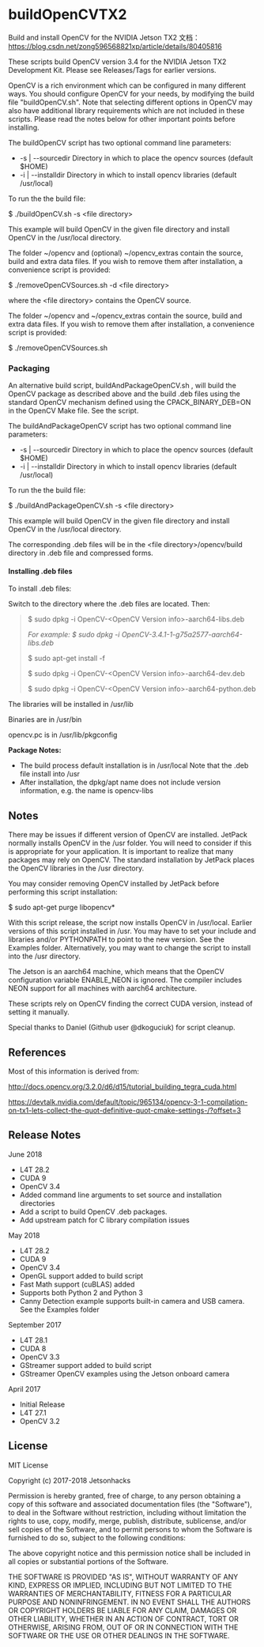 # buildOpenCVTX2
Build and install OpenCV for the NVIDIA Jetson TX2
文档：https://blog.csdn.net/zong596568821xp/article/details/80405816

These scripts build OpenCV version 3.4 for the NVIDIA Jetson TX2 Development Kit. Please see Releases/Tags for earlier versions.

OpenCV is a rich environment which can be configured in many different ways. You should configure OpenCV for your needs, by modifying the build file "buildOpenCV.sh". Note that selecting different options in OpenCV may also have additional library requirements which are not included in these scripts. Please read the notes below for other important points before installing.

The buildOpenCV script has two optional command line parameters:

<ul>
<li>-s | --sourcedir   Directory in which to place the opencv sources (default $HOME)</li>
<li>-i | --installdir  Directory in which to install opencv libraries (default /usr/local)</li>
</ul>

To run the the build file:

$ ./buildOpenCV.sh -s &lt;file directory&gt;

This example will build OpenCV in the given file directory and install OpenCV in the /usr/local directory.

The folder ~/opencv and (optional) ~/opencv_extras contain the source, build and extra data files. If you wish to remove them after installation, a convenience script is provided:

$ ./removeOpenCVSources.sh -d &lt;file directory&gt;

where the &lt;file directory&gt; contains the OpenCV source.

The folder ~/opencv and ~/opencv_extras contain the source, build and extra data files. If you wish to remove them after installation, a convenience script is provided:

$ ./removeOpenCVSources.sh

<h3>Packaging</h3>
An alternative build script, buildAndPackageOpenCV.sh , will build the OpenCV package as described above and the build .deb files using the standard OpenCV mechanism defined using the CPACK_BINARY_DEB=ON in the OpenCV Make file. See the script.

The buildAndPackageOpenCV script has two optional command line parameters:

<ul>
<li>-s | --sourcedir   Directory in which to place the opencv sources (default $HOME)</li>
<li>-i | --installdir  Directory in which to install opencv libraries (default /usr/local)</li>
</ul>

To run the the build file:

$ ./buildAndPackageOpenCV.sh -s &lt;file directory&gt;

This example will build OpenCV in the given file directory and install OpenCV in the /usr/local directory.

The corresponding .deb files will be in the &lt;file directory&gt;/opencv/build directory in .deb file and compressed forms. 

<h4>Installing .deb files</h4>

To install .deb files:

Switch to the directory where the .deb files are located. Then:

<blockquote>
$ sudo dpkg -i OpenCV-&lt;OpenCV Version info&gt;-aarch64-libs.deb

<em>For example: $ sudo dpkg -i OpenCV-3.4.1-1-g75a2577-aarch64-libs.deb</em> 

$ sudo apt-get install -f

$ sudo dpkg -i OpenCV-&lt;OpenCV Version info&gt;-aarch64-dev.deb 

$ sudo dpkg -i OpenCV-&lt;OpenCV Version info&gt;-aarch64-python.deb </blockquote>

The libraries will be installed in /usr/lib

Binaries are in /usr/bin

opencv.pc is in /usr/lib/pkgconfig

<strong>Package Notes: </strong>
<ul><li>The build process default installation is in /usr/local
Note that the .deb file install into /usr</li>
<li>After installation, the dpkg/apt name does not include version information, e.g. the name is opencv-libs</li>
</ul>

## Notes
There may be issues if different version of OpenCV are installed. JetPack normally installs OpenCV in the /usr folder. You will need to consider if this is appropriate for your application. It is important to realize that many packages may rely on OpenCV. The standard installation by JetPack places the OpenCV libraries in the /usr directory. 

You may consider removing OpenCV installed by JetPack before performing this script installation:

$ sudo apt-get purge libopencv*

With this script release, the script now installs OpenCV in /usr/local. Earlier versions of this script installed in /usr. You may have to set your include and libraries and/or PYTHONPATH to point to the new version. See the Examples folder. Alternatively, you may want to change the script to install into the /usr directory.

The Jetson is an aarch64 machine, which means that the OpenCV configuration variable ENABLE_NEON is ignored. The compiler includes NEON support for all machines with aarch64 architecture.

These scripts rely on OpenCV finding the correct CUDA version, instead of setting it manually.

Special thanks to Daniel (Github user @dkoguciuk) for script cleanup.


## References

Most of this information is derived from:

http://docs.opencv.org/3.2.0/d6/d15/tutorial_building_tegra_cuda.html

https://devtalk.nvidia.com/default/topic/965134/opencv-3-1-compilation-on-tx1-lets-collect-the-quot-definitive-quot-cmake-settings-/?offset=3

## Release Notes
June 2018
* L4T 28.2
* CUDA 9
* OpenCV 3.4
* Added command line arguments to set source and installation directories
* Add a script to build OpenCV .deb packages.
* Add upstream patch for C library compilation issues

May 2018
* L4T 28.2
* CUDA 9
* OpenCV 3.4
* OpenGL support added to build script
* Fast Math support (cuBLAS) added
* Supports both Python 2 and Python 3
* Canny Detection example supports built-in camera and USB camera. See the Examples folder

September 2017
* L4T 28.1
* CUDA 8
* OpenCV 3.3
* GStreamer support added to build script
* GStreamer OpenCV examples using the Jetson onboard camera 

April 2017
* Initial Release
* L4T 27.1
* OpenCV 3.2

## License
MIT License

Copyright (c) 2017-2018 Jetsonhacks

Permission is hereby granted, free of charge, to any person obtaining a copy
of this software and associated documentation files (the "Software"), to deal
in the Software without restriction, including without limitation the rights
to use, copy, modify, merge, publish, distribute, sublicense, and/or sell
copies of the Software, and to permit persons to whom the Software is
furnished to do so, subject to the following conditions:

The above copyright notice and this permission notice shall be included in all
copies or substantial portions of the Software.

THE SOFTWARE IS PROVIDED "AS IS", WITHOUT WARRANTY OF ANY KIND, EXPRESS OR
IMPLIED, INCLUDING BUT NOT LIMITED TO THE WARRANTIES OF MERCHANTABILITY,
FITNESS FOR A PARTICULAR PURPOSE AND NONINFRINGEMENT. IN NO EVENT SHALL THE
AUTHORS OR COPYRIGHT HOLDERS BE LIABLE FOR ANY CLAIM, DAMAGES OR OTHER
LIABILITY, WHETHER IN AN ACTION OF CONTRACT, TORT OR OTHERWISE, ARISING FROM,
OUT OF OR IN CONNECTION WITH THE SOFTWARE OR THE USE OR OTHER DEALINGS IN THE
SOFTWARE.
 
